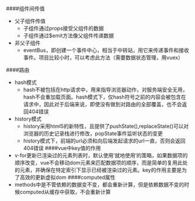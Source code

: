 ####组件间传值
* 父子组件传值
   * 子组件通过props接受父组件的数据
   * 子组件通过$emit方法像父组件传递数据
* 非父子组件
   * eventBus，即创建一个事件中心，相当于中转站，用它来传递事件和接收事件。项目比较小时，可以考虑此方法（需要数据状态管理，用vuex）

####路由
* hash模式
   * hash不被包括在http请求中，用来指导浏览器动作，对服务端安全无用，hash不会重加载页面。hash模式下，仅hash符号之前的内容会被包含在请求中，因此对于后端来说，即使没有做到对路由的全部覆盖，也不会返回404错误
* history模式
   * history采用html5的新特性，且提供了pushState(),replaceState()可以对浏览器的历史记录栈进行修改，popState事件监听状态的变更
   * history模式下，前端的url必须和向后端发起请求的url一直，否则会返回404错误
####vue中key值的作用
* v-for更新已渲染过的元素列表时，默认使用‘就地使用’的策略，如果数据项的顺序改变，vue不会移动dom元素来匹配数据项的顺序，而是简单的复用此处的元素，并确保在特定索引下显示已经被渲染过的元素。key的作用主要是为了高效的更新虚拟dom
####computed属性
* methods中是不管依赖的数据变不变，都会重新计算，但是依赖数据不变的时候computed从缓存中获取，不会重新计算